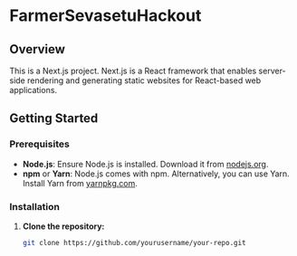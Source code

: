 # FarmerSevasetuHackout
## Overview

This is a Next.js project. Next.js is a React framework that enables server-side rendering and generating static websites for React-based web applications.

## Getting Started

### Prerequisites

- **Node.js**: Ensure Node.js is installed. Download it from [nodejs.org](https://nodejs.org/).
- **npm** or **Yarn**: Node.js comes with npm. Alternatively, you can use Yarn. Install Yarn from [yarnpkg.com](https://yarnpkg.com/).

### Installation

1. **Clone the repository:**

   ```bash
   git clone https://github.com/yourusername/your-repo.git

